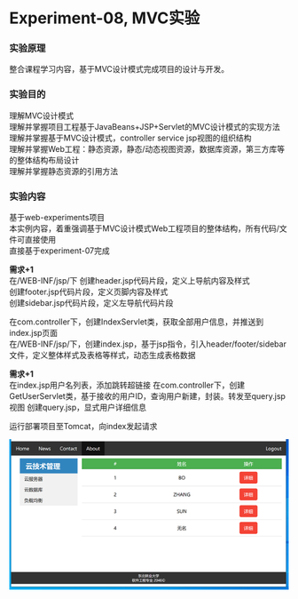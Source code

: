 # Experiment-08, MVC实验
### 实验原理
整合课程学习内容，基于MVC设计模式完成项目的设计与开发。

### 实验目的
理解MVC设计模式  
理解并掌握项目工程基于JavaBeans+JSP+Servlet的MVC设计模式的实现方法  
理解并掌握基于MVC设计模式，controller service jsp视图的组织结构  
理解并掌握Web工程：静态资源，静态/动态视图资源，数据库资源，第三方库等的整体结构布局设计  
理解并掌握静态资源的引用方法  

### 实验内容
基于web-experiments项目   
本实例内容，着重强调基于MVC设计模式Web工程项目的整体结构，所有代码/文件可直接使用  
直接基于experiment-07完成  
  
**需求+1**  
在/WEB-INF/jsp/下
创建header.jsp代码片段，定义上导航内容及样式  
创建footer.jsp代码片段，定义页脚内容及样式  
创建sidebar.jsp代码片段，定义左导航代码片段  

在com.controller下，创建IndexServlet类，获取全部用户信息，并推送到index.jsp页面  
在/WEB-INF/jsp/下，创建index.jsp，基于jsp指令，引入header/footer/sidebar文件，定义整体样式及表格等样式，动态生成表格数据

**需求+1**  
在index.jsp用户名列表，添加跳转超链接
在com.controller下，创建GetUserServlet类，基于接收的用户ID，查询用户新建，封装。转发至query.jsp视图
创建query.jsp，显式用户详细信息  

运行部署项目至Tomcat，向index发起请求  

![jdbc](./asserts/mvc-01.PNG)